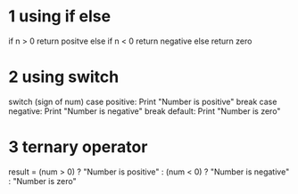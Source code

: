 # 1 using if else
if n > 0 return positve
else if n < 0 return negative
else return zero

# 2 using switch
 switch (sign of num)
        case positive:
            Print "Number is positive"
            break
        case negative:
            Print "Number is negative"
            break
        default:
            Print "Number is zero"

# 3 ternary operator
 result = (num > 0) ? "Number is positive" : (num < 0) ? "Number is negative" : "Number is zero"

    